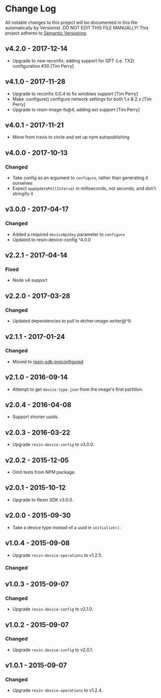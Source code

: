 # Change Log

All notable changes to this project will be documented in this file
automatically by Versionist. DO NOT EDIT THIS FILE MANUALLY!
This project adheres to [Semantic Versioning](http://semver.org/).

## v4.2.0 - 2017-12-14

* Upgrade to new reconfix, adding support for GPT (i.e. TX2) configuration #30 [Tim Perry]

## v4.1.0 - 2017-11-28

* Upgrade to reconfix 0.0.4 to fix windows support [Tim Perry]
* Make .configure() configure network settings for both 1.x & 2.x [Tim Perry]
* Upgrade to resin-image-fs@4, adding ext support [Tim Perry]

## v4.0.1 - 2017-11-21

- Move from travis to circle and set up npm autopublishing

## v4.0.0 - 2017-10-13

### Changed

- Take config as an argument to `configure`, rather than generating it ourselves
- Expect `appUpdatePollInterval` in milliseconds, not seconds, and don't stringify it

## v3.0.0 - 2017-04-17

### Changed

- Added a required `deviceApiKey` parameter to `configure`
- Updated to resin-device-config ^4.0.0

## v2.2.1 - 2017-04-14

### Fixed

- Node v4 support

## v2.2.0 - 2017-03-28

### Changed

- Updated dependencies to pull in etcher-image-writer@^9.

## v2.1.1 - 2017-01-24

### Changed

- Moved to [resin-sdk-preconfigured](https://github.com/resin-io-modules/resin-sdk-preconfigured)

## v2.1.0 - 2016-09-14

- Attempt to get `device-type.json` from the image's first partition.

## v2.0.4 - 2016-04-08

- Support shorter uuids.

## v2.0.3 - 2016-03-22

- Upgrade `resin-device-config` to v3.0.0.

## v2.0.2 - 2015-12-05

- Omit tests from NPM package.

## v2.0.1 - 2015-10-12

- Upgrade to Resin SDK v3.0.0.

## v2.0.0 - 2015-09-30

- Take a device type instead of a uuid in `initialize()`.

## v1.0.4 - 2015-09-08

- Upgrade `resin-device-operations` to v1.2.5.

### Changed

## v1.0.3 - 2015-09-07

### Changed

- Upgrade `resin-device-config` to v2.1.0.

## v1.0.2 - 2015-09-07

### Changed

- Upgrade `resin-device-config` to v2.0.1.

## v1.0.1 - 2015-09-07

### Changed

- Upgrade `resin-device-operations` to v1.2.4.
